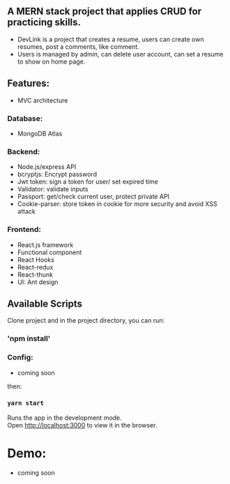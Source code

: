 ## A MERN stack project that applies CRUD for practicing skills.

- DevLink is a project that creates a resume, users can create own resumes, post a comments, like comment.
- Users is managed by admin, can delete user account, can set a resume to show on home page.

## Features:

- MVC architecture

### Database:

- MongoDB Atlas

### Backend:

- Node.js/express API
- bcryptjs: Encrypt password
- Jwt token: sign a token for user/ set expired time
- Validator: validate inputs
- Passport: get/check current user, protect private API
- Cookie-parser: store token in cookie for more security and avoid XSS attack

### Frontend:

- React.js framework
- Functional component
- React Hooks
- React-redux
- React-thunk
- UI: Ant design

## Available Scripts

Clone project and in the project directory, you can run:

### 'npm install'

### Config:

- coming soon

then:

### `yarn start`

Runs the app in the development mode.\
Open [http://localhost:3000](http://localhost:3000) to view it in the browser.

# Demo:

- coming soon
